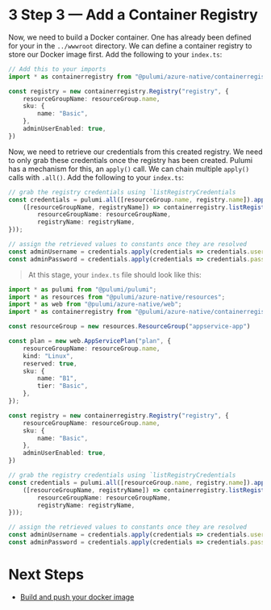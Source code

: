 # 3 Step 3 &mdash; Add a Container Registry

Now, we need to build a Docker container. One has already been defined for your in the `../wwwroot` directory. We can define a container registry to store our Docker image first. Add the following to your `index.ts`:

```typescript
// Add this to your imports
import * as containerregistry from "@pulumi/azure-native/containerregistry";

const registry = new containerregistry.Registry("registry", {
    resourceGroupName: resourceGroup.name,
    sku: {
        name: "Basic",
    },
    adminUserEnabled: true,
})
```

Now, we need to retrieve our credentials from this created registry. We need to only grab these credentials once the registry has been created. Pulumi has a mechanism for this, an `apply()` call. We can chain multiple `apply()` calls with `.all()`. Add the following to your `index.ts`:

```typescript
// grab the registry credentials using `listRegistryCredentials
const credentials = pulumi.all([resourceGroup.name, registry.name]).apply(
    ([resourceGroupName, registryName]) => containerregistry.listRegistryCredentials({
        resourceGroupName: resourceGroupName,
        registryName: registryName,
}));

// assign the retrieved values to constants once they are resolved
const adminUsername = credentials.apply(credentials => credentials.username!);
const adminPassword = credentials.apply(credentials => credentials.passwords![0].value!);
```

> At this stage, your `index.ts` file should look like this:

```typescript
import * as pulumi from "@pulumi/pulumi";
import * as resources from "@pulumi/azure-native/resources";
import * as web from "@pulumi/azure-native/web";
import * as containerregistry from "@pulumi/azure-native/containerregistry";

const resourceGroup = new resources.ResourceGroup("appservice-app")

const plan = new web.AppServicePlan("plan", {
    resourceGroupName: resourceGroup.name,
    kind: "Linux",
    reserved: true,
    sku: {
        name: "B1",
        tier: "Basic",
    },
});

const registry = new containerregistry.Registry("registry", {
    resourceGroupName: resourceGroup.name,
    sku: {
        name: "Basic",
    },
    adminUserEnabled: true,
})

// grab the registry credentials using `listRegistryCredentials
const credentials = pulumi.all([resourceGroup.name, registry.name]).apply(
    ([resourceGroupName, registryName]) => containerregistry.listRegistryCredentials({
        resourceGroupName: resourceGroupName,
        registryName: registryName,
}));

// assign the retrieved values to constants once they are resolved
const adminUsername = credentials.apply(credentials => credentials.username!);
const adminPassword = credentials.apply(credentials => credentials.passwords![0].value!);
```

# Next Steps

* [Build and push your docker image](../lab-04/README.md)
